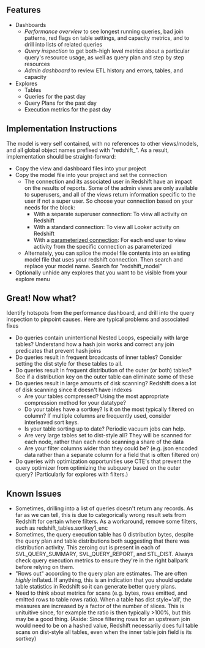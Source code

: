 
## Features ##

- Dashboards
  - *Performance overview* to see longest running queries, bad join patterns, red flags on table settings, and capacity metrics, and to drill into lists of related queries
  - *Query inspection* to get both-high level metrics about a particular query's resource usage, as well as query plan and step by step resources
  - *Admin dashboard* to review ETL history and errors, tables, and capacity
- Explores
  - Tables
  - Queries for the past day
  - Query Plans for the past day
  - Execution metrics for the past day

## Implementation Instructions ##

The model is very self contained, with no references to other views/models, and all global object names prefixed with "redshift_". As a result, implementation should be straight-forward:

- Copy the view and dashboard files into your project
- Copy the model file into your project and set the connection
  - The connection and its associated user in Redshift have an impact on the results of reports. Some of the admin views are only available to superusers, and all of the views return information specific to the user if not a super user. So choose your connection based on your needs for the block:
    - With a separate superuser connection: To view all activity on Redshift
    - With a standard connection: To view all Looker activity on Redshift
    - With a [parameterized connection](https://discourse.looker.com/t/parameterizing-connections-with-user-attributes/3986): For each end user to view activity from the specific connection as parameterized
  - Alternately, you can splice the model file contents into an existing model file that uses your redshift connection. Then search and replace your model name. Search for "redshift_model"
- Optionally unhide any explores that you want to be visible from your explore menu

## Great! Now what? ##

Identify hotspots from the performance dashboard, and drill into the query inspection to pinpoint causes. Here are typical problems and associated fixes
- Do queries contain unintentional Nested Loops, especially with large tables? Understand how a hash join works and correct any join predicates that prevent hash joins
- Do queries result in frequent broadcasts of inner tables? Consider setting the dist style for these tables to all.
- Do queries result in frequent distribution of the outer (or both) tables? See if a distribution key on the outer table can eliminate some of these
- Do queries result in large amounts of disk scanning? Redshift does a lot of disk scanning since it doesn't have indexes
  - Are your tables compressed? Using the most appropriate compression method for your datatype?
  - Do your tables have a sortkey? Is it on the most typically filtered on column? If multiple columns are frequently used, consider interleaved sort keys.
  - Is your table sorting up to date? Periodic vacuum jobs can help.
  - Are very large tables set to dist-style all? They will be scanned for each node, rather than each node scanning a share of the data
  - Are your filter columns wider than they could be? (e.g. json encoded data rather than a separate column for a field that is often filtered on)
- Do queries with optimization opportunities use CTE's that prevent the query optimizer from optimizing the subquery based on the outer query? (Particularly for explores with filters.)

## Known Issues ##

- Sometimes, drilling into a list of queries doesn't return any records. As far as we can tell, this is due to categorically wrong result sets from Redshift for certain where filters. As a workaround, remove some filters, such as redshift_tables.sortkey1_enc
- Sometimes, the query execution table has 0 distribution bytes, despite the query plan and table distributions both suggesting that there was distribution activity. This zeroing out is present in each of SVL_QUERY_SUMMARY, SVL_QUERY_REPORT, and STL_DIST. Always check query execution metrics to ensure they're in the right ballpark before relying on them.
- "Rows out" according to the query plan are estimates. The are often _highly_ inflated. If anything, this is an indication that you should update table statistics in Redshift so it can generate better query plans.
- Need to think about metrics for scans (e.g. bytes, rows emitted, and emitted rows to table rows ratio). When a table has dist style='all', the measures are increased by a factor of the number of slices. This is unituitive since, for example the ratio is then typically >100%, but this may be a good thing. (Aside: Since filtering rows for an upstream join would need to be on a hashed value, Redshift necessarily does full table scans on dist-style all tables, even when the inner table join field is its sortkey)

[comment]: # (To see the issue with Redshift result sets returning incorrect filtering, check https://metanew.looker.com/sql/dnnpcjxwjjmkth )

#
